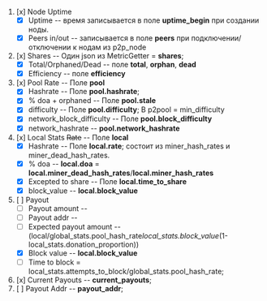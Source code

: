 1. [x] Node Uptime
   - [x] Uptime -- время записывается в поле __uptime_begin__ при создании ноды.
   - [x] Peers in/out -- записывается в поле __peers__ при подключении/отключении к нодам из p2p_node
2. [x] Shares -- Один json из MetricGetter = __shares__;
   - [x] Total/Orphaned/Dead -- поле __total__, __orphan__, __dead__ 
   - [x] Efficiency -- поле __efficiency__
3. [x] Pool Rate -- Поле __pool__
   - [x] Hashrate -- Поле __pool.hashrate__; 
   - [x] % doa + orphaned -- Поле __pool.stale__
   - [x] difficulty -- Поле __pool.difficulty__; В p2pool = min_difficulty
   - [x] network_block_difficulty -- Поле __pool.block_difficulty__
   - [x] network_hashrate -- __pool.network_hashrate__
4. [x] Local Stats ~~Rate~~ -- Поле __local__ 
   - [x] Hashrate -- Поле __local.rate__; состоит из miner_hash_rates и miner_dead_hash_rates.  
   - [x] % doa -- __local.doa__ = __local.miner_dead_hash_rates__/__local.miner_hash_rates__
   - [x] Excepted to share -- Поле __local.time_to_share__
   - [x] block_value -- __local.block_value__ 
5. [ ] Payout
   - [ ] Payout amount -- 
   - [ ] Payout addr -- 
   - [ ] Expected payout amount -- (local/global_stats.pool_hash_rate*local_stats.block_value*(1-local_stats.donation_proportion))
   - [x] Block value -- __local.block_value__
   - [ ] Time to block = local_stats.attempts_to_block/global_stats.pool_hash_rate;
6. [x] Current Payouts -- __current_payouts__;
7. [ ] Payout Addr -- __payout_addr__;